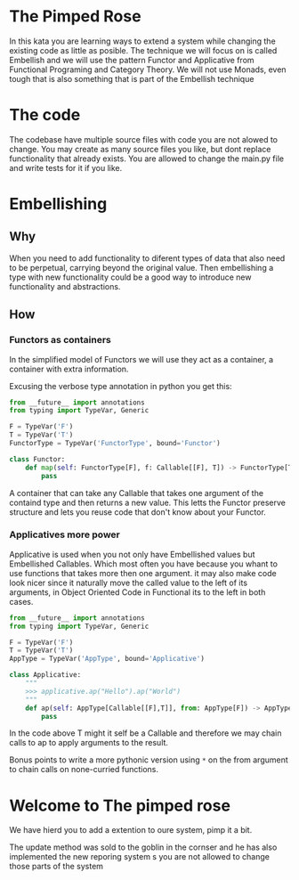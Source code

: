 # The Pimped Rose

In this kata you are learning ways to extend a system while changing the existing
code as little as posible. The technique we will focus on is called Embellish and
we will use the pattern Functor and Applicative from Functional Programing and
Category Theory. We will not use Monads, even tough that is also something that
is part of the Embellish technique

# The code

The codebase have multiple source files with code you are not alowed to change.
You may create as many source files you like, but dont replace functionality 
that already exists. You are allowed to change the main.py file and write tests
for it if you like.

# Embellishing

## Why

When you need to add functionality to diferent types of data that also need to be
perpetual, carrying beyond the original value. Then embellishing a type with
new functionality could be a good way to introduce new functionality and
abstractions.

## How

### Functors as containers

In the simplified model of Functors we will use they act as a container, a
container with extra information.


Excusing the verbose type annotation in python you get this:

``` python
from __future__ import annotations
from typing import TypeVar, Generic

F = TypeVar('F')
T = TypeVar('T')
FunctorType = TypeVar('FunctorType', bound='Functor')

class Functor:
    def map(self: FunctorType[F], f: Callable[[F], T]) -> FunctorType[T]:
        pass
```

A container that can take any Callable that takes one argument of the containd
type and then returns a new value. This letts the Functor preserve structure and
lets you reuse code that don't know about your Functor.

### Applicatives more power

Applicative is used when you not only have Embellished values but Embellished
Callables. Which most often you have because you whant to use functions that
takes more then one argument. it may also make code look nicer since it
naturally move the called value to the left of its arguments, in
Object Oriented Code in Functional its to the left in both cases.
 
``` python
from __future__ import annotations
from typing import TypeVar, Generic

F = TypeVar('F')
T = TypeVar('T')
AppType = TypeVar('AppType', bound='Applicative')

class Applicative:
    """
    >>> applicative.ap("Hello").ap("World")
    """
    def ap(self: AppType[Callable[[F],T]], from: AppType[F]) -> AppType[T]:
        pass
```

In the code above T might it self be a Callable and therefore we may chain
calls to ap to apply arguments to the result.

Bonus points to write a more pythonic version using `*` on the from argument to
chain calls on none-curried functions.

# Welcome to The pimped rose

We have hierd you to add a extention to oure system, pimp it a bit.

The update method was sold to the goblin in the cornser and he has also
implemented the new reporing system s you are not allowed to change those 
parts of the system